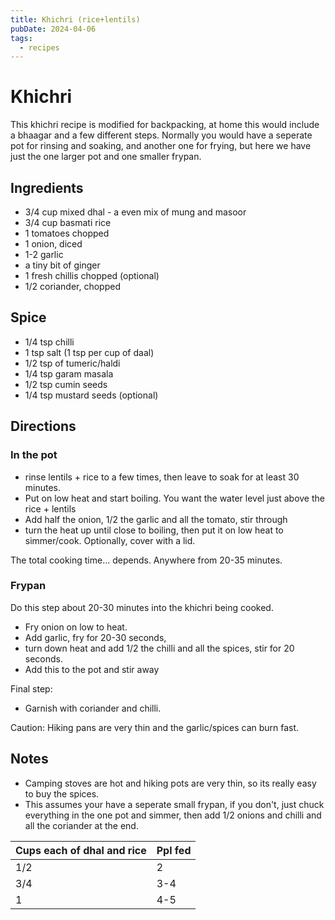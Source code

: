 ```yaml
---
title: Khichri (rice+lentils)
pubDate: 2024-04-06
tags:
  - recipes
---
```

# Khichri

This khichri recipe is modified for backpacking, at home this would include a bhaagar and a few different steps. Normally you would have a seperate pot for rinsing and soaking, and another one for frying, but here we have just the one larger pot and one smaller frypan.

## Ingredients

- 3/4 cup mixed dhal - a even mix of mung and masoor
- 3/4 cup basmati rice
- 1 tomatoes chopped
- 1 onion, diced
- 1-2 garlic
- a tiny bit of ginger
- 1 fresh chillis chopped (optional)
- 1/2 coriander, chopped

## Spice

- 1/4 tsp chilli 
- 1 tsp salt (1 tsp per cup of daal)
- 1/2 tsp of tumeric/haldi
- 1/4 tsp garam masala
- 1/2 tsp cumin seeds
- 1/4 tsp mustard seeds (optional)

## Directions

### In the pot
- rinse lentils + rice to a few times, then leave to soak for at least 30 minutes. 
- Put on low heat and start boiling. You want the water level just above the rice + lentils
- Add half the onion, 1/2 the garlic and all the tomato, stir through
- turn the heat up until close to boiling, then put it on low heat to simmer/cook. Optionally, cover with a lid.

The total cooking time... depends. Anywhere from 20-35 minutes.
### Frypan
Do this step about 20-30 minutes into the khichri being cooked.

- Fry onion on low to heat.
- Add garlic, fry for 20-30 seconds,
- turn down heat and add 1/2 the chilli and all the spices, stir for 20 seconds.
- Add this to the pot and stir away

Final step:
- Garnish with coriander and chilli.

Caution: Hiking pans are very thin and the garlic/spices can burn fast.
## Notes
- Camping stoves are hot and hiking pots are very thin, so its really easy to buy the spices.
- This assumes your have a seperate small frypan, if you don't, just chuck everything in the one pot and simmer, then add 1/2 onions and chilli and all the coriander at the end.

| Cups each of dhal and rice | Ppl fed |
| -------------------------- | ------- |
| 1/2                        | 2       |
| 3/4                        | 3-4     |
| 1                          | 4-5     |
